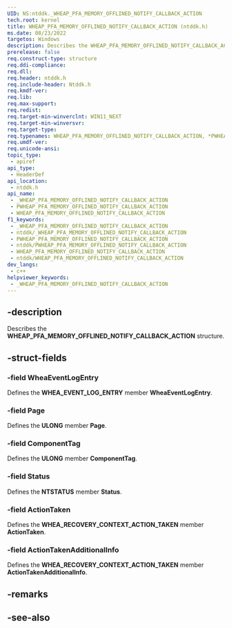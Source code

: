 ```yaml
---
UID: NS:ntddk._WHEAP_PFA_MEMORY_OFFLINED_NOTIFY_CALLBACK_ACTION
tech.root: kernel
title: WHEAP_PFA_MEMORY_OFFLINED_NOTIFY_CALLBACK_ACTION (ntddk.h)
ms.date: 08/23/2022
targetos: Windows
description: Describes the WHEAP_PFA_MEMORY_OFFLINED_NOTIFY_CALLBACK_ACTION (ntddk.h) structure.
prerelease: false
req.construct-type: structure
req.ddi-compliance: 
req.dll: 
req.header: ntddk.h
req.include-header: Ntddk.h
req.kmdf-ver: 
req.lib: 
req.max-support: 
req.redist: 
req.target-min-winverclnt: WIN11_NEXT
req.target-min-winversvr: 
req.target-type: 
req.typenames: WHEAP_PFA_MEMORY_OFFLINED_NOTIFY_CALLBACK_ACTION, *PWHEAP_PFA_MEMORY_OFFLINED_NOTIFY_CALLBACK_ACTION
req.umdf-ver: 
req.unicode-ansi: 
topic_type:
 - apiref
api_type:
 - HeaderDef
api_location:
 - ntddk.h
api_name:
 - _WHEAP_PFA_MEMORY_OFFLINED_NOTIFY_CALLBACK_ACTION
 - PWHEAP_PFA_MEMORY_OFFLINED_NOTIFY_CALLBACK_ACTION
 - WHEAP_PFA_MEMORY_OFFLINED_NOTIFY_CALLBACK_ACTION
f1_keywords:
 - _WHEAP_PFA_MEMORY_OFFLINED_NOTIFY_CALLBACK_ACTION
 - ntddk/_WHEAP_PFA_MEMORY_OFFLINED_NOTIFY_CALLBACK_ACTION
 - PWHEAP_PFA_MEMORY_OFFLINED_NOTIFY_CALLBACK_ACTION
 - ntddk/PWHEAP_PFA_MEMORY_OFFLINED_NOTIFY_CALLBACK_ACTION
 - WHEAP_PFA_MEMORY_OFFLINED_NOTIFY_CALLBACK_ACTION
 - ntddk/WHEAP_PFA_MEMORY_OFFLINED_NOTIFY_CALLBACK_ACTION
dev_langs:
 - c++
helpviewer_keywords:
 - _WHEAP_PFA_MEMORY_OFFLINED_NOTIFY_CALLBACK_ACTION
---
```


## -description

Describes the **WHEAP_PFA_MEMORY_OFFLINED_NOTIFY_CALLBACK_ACTION** structure.

## -struct-fields

### -field WheaEventLogEntry

Defines the **WHEA_EVENT_LOG_ENTRY** member **WheaEventLogEntry**.

### -field Page

Defines the **ULONG** member **Page**.

### -field ComponentTag

Defines the **ULONG** member **ComponentTag**.

### -field Status

Defines the **NTSTATUS** member **Status**.

### -field ActionTaken

Defines the **WHEA_RECOVERY_CONTEXT_ACTION_TAKEN** member **ActionTaken**.

### -field ActionTakenAdditionalInfo

Defines the **WHEA_RECOVERY_CONTEXT_ACTION_TAKEN** member **ActionTakenAdditionalInfo**.

## -remarks

## -see-also
